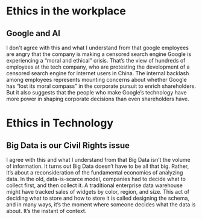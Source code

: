 # Ethics in the workplace

## Google and AI

I don't agree with this and what I understand from that google employees are angry that the company is making a censored search engine
Google is experiencing a “moral and ethical” crisis. That’s the view of hundreds of employees at the tech company, who are protesting the development of a censored search engine for internet users in China.
The internal backlash among employees represents mounting concerns about whether Google has “lost its moral compass” in the corporate pursuit to enrich shareholders. But it also suggests that the people who make Google’s technology have more power in shaping corporate decisions than even shareholders have.
# Ethics in Technology

## Big Data is our Civil Rights issue

I agree with this and what I understand from that Big Data isn’t the volume of information. It turns out Big Data doesn’t have to be all that big. Rather, it’s about a reconsideration of the fundamental economics of analyzing data.
In the old, data-is-scarce model, companies had to decide what to collect first, and then collect it. A traditional enterprise data warehouse might have tracked sales of widgets by color, region, and size. This act of deciding what to store and how to store it is called designing the schema, and in many ways, it’s the moment where someone decides what the data is about. It’s the instant of context.